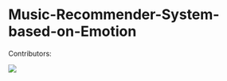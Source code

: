 # Music-Recommender-System-based-on-Emotion

Contributors:

<a href="https://github.com/shreesaraogi/Music-Recommender-System-based-on-Emotion/graphs/contributors">
  <img src="https://contrib.rocks/image?repo=shreesaraogi/Music-Recommender-System-based-on-Emotion" />
</a>
